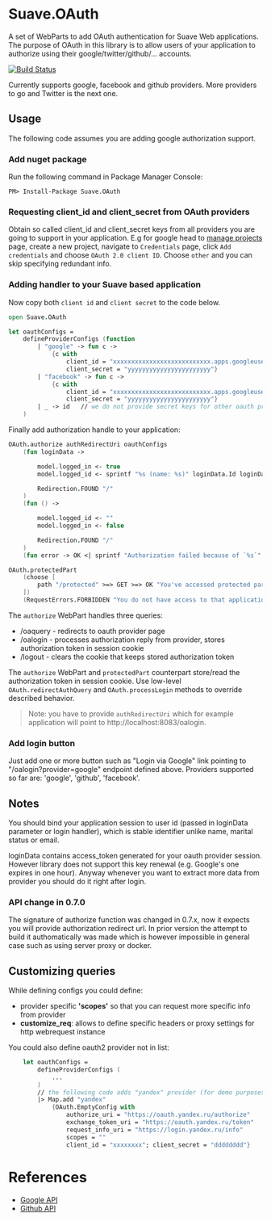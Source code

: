# Suave.OAuth
A set of WebParts to add OAuth authentication for Suave Web applications. The purpose of OAuth in this library is to allow users of your
application to authorize using their google/twitter/github/... accounts.

[![Build Status](https://travis-ci.org/OlegZee/Suave.OAuth.svg)](https://travis-ci.org/OlegZee/Suave.OAuth)

Currently supports google, facebook and github providers. More providers to go and Twitter is the next one.

## Usage

The following code assumes you are adding google authorization support.

### Add nuget package

Run the following command in Package Manager Console:

    PM> Install-Package Suave.OAuth

### Requesting client_id and client_secret from OAuth providers

Obtain so called client_id and client_secret keys from all providers you are going to support in your application.
E.g for google head to [manage projects](https://console.developers.google.com/project) page, create a new project, navigate
to `Credentials` page, click `Add credentials` and choose `OAuth 2.0 client ID`. Choose `other` and you can skip
specifying redundant info.

### Adding handler to your Suave based application

Now copy both `client id` and `client secret` to the code below.
```fsharp
open Suave.OAuth

let oauthConfigs =
    defineProviderConfigs (function
        | "google" -> fun c ->
            {c with
                client_id = "xxxxxxxxxxxxxxxxxxxxxxxxxxx.apps.googleusercontent.com"
                client_secret = "yyyyyyyyyyyyyyyyyyyyyyy"}
        | "facebook" -> fun c ->
            {c with
                client_id = "xxxxxxxxxxxxxxxxxxxxxxxxxxx.apps.googleusercontent.com"
                client_secret = "yyyyyyyyyyyyyyyyyyyyyyy"}
        | _ -> id   // we do not provide secret keys for other oauth providers
    )


```

Finally add authorization handle to your application:
```fsharp
OAuth.authorize authRedirectUri oauthConfigs
    (fun loginData ->

        model.logged_in <- true
        model.logged_id <- sprintf "%s (name: %s)" loginData.Id loginData.Name

        Redirection.FOUND "/"
    )
    (fun () ->

        model.logged_id <- ""
        model.logged_in <- false

        Redirection.FOUND "/"
    )
    (fun error -> OK <| sprintf "Authorization failed because of `%s`" error.Message)

OAuth.protectedPart
    (choose [
        path "/protected" >=> GET >=> OK "You've accessed protected part!"
    ])
    (RequestErrors.FORBIDDEN "You do not have access to that application part (/protected)")
```

The `authorize` WebPart handles three queries:

  * /oaquery - redirects to oauth provider page
  * /oalogin - processes authorization reply from provider, stores authorization token in session cookie
  * /logout - clears the cookie that keeps stored authorization token

The `authorize` WebPart and `protectedPart` counterpart store/read the authorization token in session cookie. Use low-level `OAuth.redirectAuthQuery` and `OAuth.processLogin` methods to override described  behavior.

> Note: you have to provide `authRedirectUri` which for example application will point to http://localhost:8083/oalogin.

### Add login button

Just add one or more button such as "Login via Google" link pointing to "/oalogin?provider=google" endpoint defined above.
Providers supported so far are: 'google', 'github', 'facebook'.

## Notes

You should bind your application session to user id (passed in loginData parameter or login handler), which is stable identifier unlike name, marital status or email.

loginData contains access_token generated for your oauth provider session. However library does not support this key renewal (e.g. Google's one
expires in one hour). Anyway whenever you want to extract more data from provider you should do it right after login.

### API change in 0.7.0
The signature of authorize function was changed in 0.7.x, now it expects you will provide authorization redirect url. In prior version the attempt to build it authomatically
was made which is however impossible in general case such as using server proxy or docker.

## Customizing queries
While defining configs you could define:

* provider specific **'scopes'** so that you can request more specific info from provider
* **customize_req**: allows to define specific headers or proxy settings for http webrequest instance

You could also define oauth2 provider not in list:
```fsharp
    let oauthConfigs =
        defineProviderConfigs (
            ...
        )
        // the following code adds "yandex" provider (for demo purposes)
        |> Map.add "yandex"
            {OAuth.EmptyConfig with
                authorize_uri = "https://oauth.yandex.ru/authorize"
                exchange_token_uri = "https://oauth.yandex.ru/token"
                request_info_uri = "https://login.yandex.ru/info"
                scopes = ""
                client_id = "xxxxxxxx"; client_secret = "dddddddd"}
```

# References

   * [Google API](https://developers.google.com/identity/protocols/OAuth2WebServer)
   * [Github API](https://developer.github.com/v3/oauth/)
